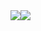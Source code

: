 <div style="display: flex; flex-direction: row;">
 <img class="img" src="https://github-readme-stats.vercel.app/api?username=elmoctarebnou&show_icons=true&&count_private=true&include_all_commits=true&theme=dark" />
 <img class="img" src="https://github-readme-stats.vercel.app/api/top-langs/?username=elmoctarebnou&theme=dark&layout=compact" />
</div>
